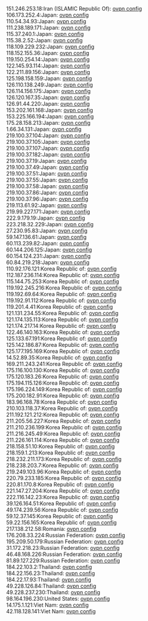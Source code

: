 151.246.253.18:Iran (ISLAMIC Republic Of): [ovpn config](vpn/151_246_253_18.ovpn)  
106.173.252.4:Japan: [ovpn config](vpn/106_173_252_4.ovpn)  
110.54.34.93:Japan: [ovpn config](vpn/110_54_34_93.ovpn)  
111.238.189.171:Japan: [ovpn config](vpn/111_238_189_171.ovpn)  
115.37.240.1:Japan: [ovpn config](vpn/115_37_240_1.ovpn)  
115.38.2.52:Japan: [ovpn config](vpn/115_38_2_52.ovpn)  
118.109.229.232:Japan: [ovpn config](vpn/118_109_229_232.ovpn)  
118.152.155.36:Japan: [ovpn config](vpn/118_152_155_36.ovpn)  
119.150.254.14:Japan: [ovpn config](vpn/119_150_254_14.ovpn)  
122.145.93.114:Japan: [ovpn config](vpn/122_145_93_114.ovpn)  
122.211.89.156:Japan: [ovpn config](vpn/122_211_89_156.ovpn)  
125.198.158.159:Japan: [ovpn config](vpn/125_198_158_159.ovpn)  
126.110.138.249:Japan: [ovpn config](vpn/126_110_138_249.ovpn)  
126.114.156.175:Japan: [ovpn config](vpn/126_114_156_175.ovpn)  
126.120.167.35:Japan: [ovpn config](vpn/126_120_167_35.ovpn)  
126.91.44.220:Japan: [ovpn config](vpn/126_91_44_220.ovpn)  
153.202.161.168:Japan: [ovpn config](vpn/153_202_161_168.ovpn)  
153.225.166.194:Japan: [ovpn config](vpn/153_225_166_194.ovpn)  
175.28.158.213:Japan: [ovpn config](vpn/175_28_158_213.ovpn)  
1.66.34.131:Japan: [ovpn config](vpn/1_66_34_131.ovpn)  
219.100.37.104:Japan: [ovpn config](vpn/219_100_37_104.ovpn)  
219.100.37.105:Japan: [ovpn config](vpn/219_100_37_105.ovpn)  
219.100.37.107:Japan: [ovpn config](vpn/219_100_37_107.ovpn)  
219.100.37.182:Japan: [ovpn config](vpn/219_100_37_182.ovpn)  
219.100.37.19:Japan: [ovpn config](vpn/219_100_37_19.ovpn)  
219.100.37.49:Japan: [ovpn config](vpn/219_100_37_49.ovpn)  
219.100.37.51:Japan: [ovpn config](vpn/219_100_37_51.ovpn)  
219.100.37.55:Japan: [ovpn config](vpn/219_100_37_55.ovpn)  
219.100.37.58:Japan: [ovpn config](vpn/219_100_37_58.ovpn)  
219.100.37.86:Japan: [ovpn config](vpn/219_100_37_86.ovpn)  
219.100.37.96:Japan: [ovpn config](vpn/219_100_37_96.ovpn)  
219.113.61.92:Japan: [ovpn config](vpn/219_113_61_92.ovpn)  
219.99.227.171:Japan: [ovpn config](vpn/219_99_227_171.ovpn)  
222.9.179.19:Japan: [ovpn config](vpn/222_9_179_19.ovpn)  
223.218.32.229:Japan: [ovpn config](vpn/223_218_32_229.ovpn)  
27.230.95.83:Japan: [ovpn config](vpn/27_230_95_83.ovpn)  
59.147.136.61:Japan: [ovpn config](vpn/59_147_136_61.ovpn)  
60.113.239.82:Japan: [ovpn config](vpn/60_113_239_82.ovpn)  
60.144.206.125:Japan: [ovpn config](vpn/60_144_206_125.ovpn)  
60.154.124.231:Japan: [ovpn config](vpn/60_154_124_231.ovpn)  
60.84.219.218:Japan: [ovpn config](vpn/60_84_219_218.ovpn)  
110.92.176.121:Korea Republic of: [ovpn config](vpn/110_92_176_121.ovpn)  
112.187.236.114:Korea Republic of: [ovpn config](vpn/112_187_236_114.ovpn)  
115.144.75.253:Korea Republic of: [ovpn config](vpn/115_144_75_253.ovpn)  
119.192.245.216:Korea Republic of: [ovpn config](vpn/119_192_245_216.ovpn)  
119.192.69.64:Korea Republic of: [ovpn config](vpn/119_192_69_64.ovpn)  
119.192.91.112:Korea Republic of: [ovpn config](vpn/119_192_91_112.ovpn)  
119.201.4.41:Korea Republic of: [ovpn config](vpn/119_201_4_41.ovpn)  
121.131.234.55:Korea Republic of: [ovpn config](vpn/121_131_234_55.ovpn)  
121.174.135.113:Korea Republic of: [ovpn config](vpn/121_174_135_113.ovpn)  
121.174.217.14:Korea Republic of: [ovpn config](vpn/121_174_217_14.ovpn)  
122.46.140.163:Korea Republic of: [ovpn config](vpn/122_46_140_163.ovpn)  
125.133.67.191:Korea Republic of: [ovpn config](vpn/125_133_67_191.ovpn)  
125.142.186.87:Korea Republic of: [ovpn config](vpn/125_142_186_87.ovpn)  
125.177.195.169:Korea Republic of: [ovpn config](vpn/125_177_195_169.ovpn)  
14.52.89.35:Korea Republic of: [ovpn config](vpn/14_52_89_35.ovpn)  
169.211.243.241:Korea Republic of: [ovpn config](vpn/169_211_243_241.ovpn)  
175.116.100.130:Korea Republic of: [ovpn config](vpn/175_116_100_130.ovpn)  
175.120.183.26:Korea Republic of: [ovpn config](vpn/175_120_183_26.ovpn)  
175.194.115.126:Korea Republic of: [ovpn config](vpn/175_194_115_126.ovpn)  
175.196.224.149:Korea Republic of: [ovpn config](vpn/175_196_224_149.ovpn)  
175.200.182.91:Korea Republic of: [ovpn config](vpn/175_200_182_91.ovpn)  
183.96.168.78:Korea Republic of: [ovpn config](vpn/183_96_168_78.ovpn)  
210.103.118.37:Korea Republic of: [ovpn config](vpn/210_103_118_37.ovpn)  
211.192.121.212:Korea Republic of: [ovpn config](vpn/211_192_121_212.ovpn)  
211.205.56.227:Korea Republic of: [ovpn config](vpn/211_205_56_227.ovpn)  
211.210.236.199:Korea Republic of: [ovpn config](vpn/211_210_236_199.ovpn)  
211.216.245.49:Korea Republic of: [ovpn config](vpn/211_216_245_49.ovpn)  
211.226.161.114:Korea Republic of: [ovpn config](vpn/211_226_161_114.ovpn)  
218.158.51.10:Korea Republic of: [ovpn config](vpn/218_158_51_10.ovpn)  
218.159.1.213:Korea Republic of: [ovpn config](vpn/218_159_1_213.ovpn)  
218.232.211.173:Korea Republic of: [ovpn config](vpn/218_232_211_173.ovpn)  
218.238.203.7:Korea Republic of: [ovpn config](vpn/218_238_203_7.ovpn)  
219.249.103.96:Korea Republic of: [ovpn config](vpn/219_249_103_96.ovpn)  
220.79.233.185:Korea Republic of: [ovpn config](vpn/220_79_233_185.ovpn)  
220.81.170.8:Korea Republic of: [ovpn config](vpn/220_81_170_8.ovpn)  
221.147.27.204:Korea Republic of: [ovpn config](vpn/221_147_27_204.ovpn)  
222.116.142.23:Korea Republic of: [ovpn config](vpn/222_116_142_23.ovpn)  
39.126.164.51:Korea Republic of: [ovpn config](vpn/39_126_164_51.ovpn)  
49.174.239.56:Korea Republic of: [ovpn config](vpn/49_174_239_56.ovpn)  
59.12.37.145:Korea Republic of: [ovpn config](vpn/59_12_37_145.ovpn)  
59.22.156.165:Korea Republic of: [ovpn config](vpn/59_22_156_165.ovpn)  
217.138.212.58:Romania: [ovpn config](vpn/217_138_212_58.ovpn)  
176.208.33.224:Russian Federation: [ovpn config](vpn/176_208_33_224.ovpn)  
195.209.50.179:Russian Federation: [ovpn config](vpn/195_209_50_179.ovpn)  
31.172.218.23:Russian Federation: [ovpn config](vpn/31_172_218_23.ovpn)  
46.48.168.226:Russian Federation: [ovpn config](vpn/46_48_168_226.ovpn)  
81.89.127.229:Russian Federation: [ovpn config](vpn/81_89_127_229.ovpn)  
184.22.103.2:Thailand: [ovpn config](vpn/184_22_103_2.ovpn)  
184.22.156.23:Thailand: [ovpn config](vpn/184_22_156_23.ovpn)  
184.22.17.93:Thailand: [ovpn config](vpn/184_22_17_93.ovpn)  
49.228.126.84:Thailand: [ovpn config](vpn/49_228_126_84.ovpn)  
49.228.237.230:Thailand: [ovpn config](vpn/49_228_237_230.ovpn)  
98.164.196.230:United States: [ovpn config](vpn/98_164_196_230.ovpn)  
14.175.1.121:Viet Nam: [ovpn config](vpn/14_175_1_121.ovpn)  
42.118.128.141:Viet Nam: [ovpn config](vpn/42_118_128_141.ovpn)  
